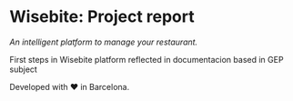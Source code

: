 # Wisebite: Project report
*An intelligent platform to manage your restaurant.*

First steps in Wisebite platform reflected in documentacion based in GEP subject

Developed with ❤ in Barcelona.
